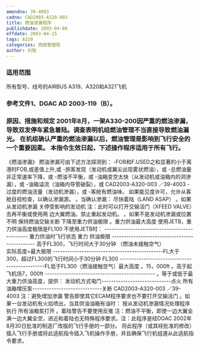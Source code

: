 ```yaml
---
amendno: 39-4003
cadno: CAD2003-A320-003
title: 燃油渗漏程序
publishdate: 2003-04-08
effdate: 2003-04-15
tags: A320
categories: 西南管理局
author: 刘智
---
```


### 适用范围 
所有型号、线号的AIRBUS A319、A320和A321飞机

### 参考文件1、DGAC AD 2003-119（B）。

### 原因、措施和规定 2001年8月，一架A330-200因严重的燃油渗漏，导致双发停车紧急着陆。调查表明机组燃油管理不当直接导致燃油漏光。 在机组确认严重的燃油渗漏以后，燃油管理是影响到飞行安全的一个重要因素。 本指令生效日起，下述操作程序适用于所有飞行。 
《燃油渗漏》 燃油渗漏可由下述方法探测到： -FOB和F.USED之和显著的小于离港时FOB,或差值上升,或 -旅客发现（发动机或翼尖出现雾状燃油），或 -总燃油量非正常速率下降，或 -燃油不平衡，或 -油箱变空太快（从发动机或油箱内的洞渗漏），或 -油箱溢流（油箱内导管破裂），或
  CAD2003-A320-003    ／39-4003
-过度的燃油流量（发动机渗漏），或 -客舱有燃油味。 如果能见度许可，允许从客舱目视检查，以确认渗漏源。 。当确认渗漏：
尽快着陆（LAND ASAP） 
。如果从发动机渗漏  关停受影响的发动机  注：此时可以打开交输活门（XFEED VALVE）去再平衡或使用两
边大翼燃油。禁止重起发动机。 
。如果不是发动机渗漏或位置不明 保持燃油交输关断  下降至重力供油极限 
。重力供油最大高度  使用JETB，重力供油高度极限是FL100  不使用JETB时：   ----------------------------------------------
重力供油时飞行状态 重力
供油极限   ----------------------------------------------   高于FL300，飞行时间大于30分钟 （燃油未接触空气）         
实际高度=最大极限  ----------------------------------------------FL大于300，超过FL300的飞行时间小于30分钟 FL300   ----------------------------------------------FL低于FL300（燃油接触空气）最大高度 
 。15，000ft
 。高于起飞机场7，000ft  ----------------------------------------------
。等于或低于最大重力供油高度，提供：    发动机方式电门-----------------------------点火    所有油箱增压泵-----------------------------关断 
  CAD2003-A320-003    ／39-4003
   注：避免增加渗漏 警告即使其它ECAM程序要求也不要打开交输活门 
。如果一台发动机有火焰喷出，当其供油油箱有油时：    按从发动机渗漏情况处理程序执行    所有油箱泵打开
  。着陆警告不要使用反推
注：燃油不平衡，即使一边大翼全满一边大翼全空，进近和着陆也无特殊程序要求。注：此程序是经DGAC 2002年8月30日批准的制造厂改版的飞行手册的一部分。 将此程序（或其经批准的修改）插入飞行手册或将此适航指令插入飞机操作手册，并且确保飞行机组遵从此适航指令要求。
